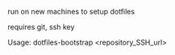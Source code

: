 run on new machines to setup dotfiles

requires git, ssh key

Usage: dotfiles-bootstrap <repository_SSH_url>
